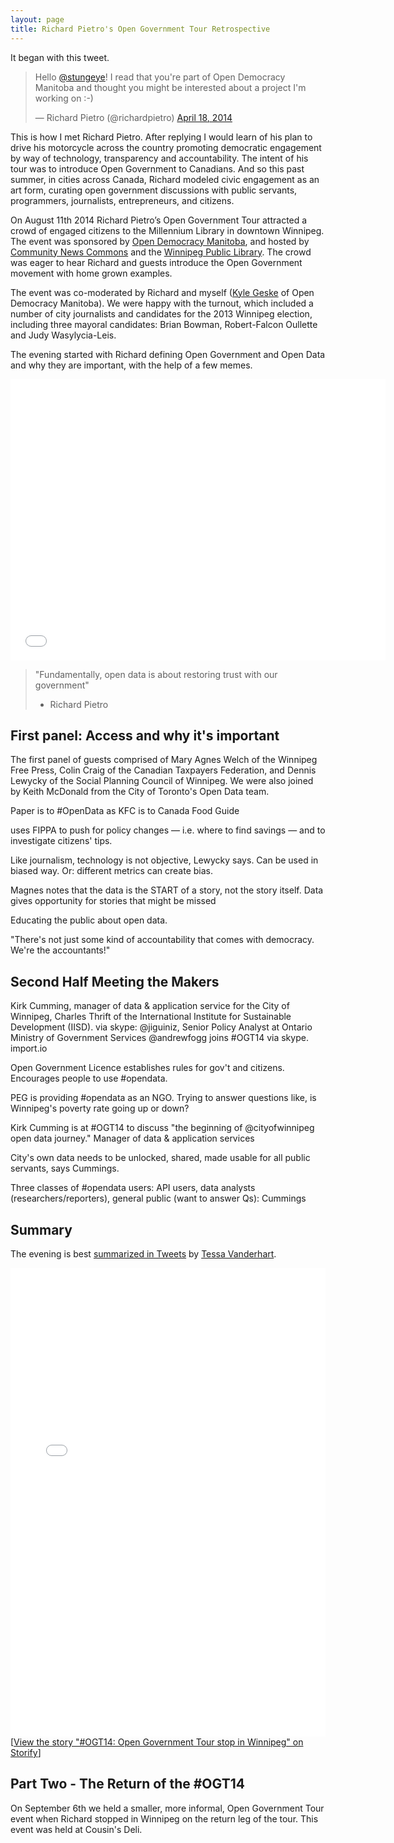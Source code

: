 ```yaml
---
layout: page
title: Richard Pietro's Open Government Tour Retrospective
---
```


It began with this tweet.

<blockquote class="twitter-tweet" lang="en"><p>Hello <a href="https://twitter.com/stungeye">@stungeye</a>! I read that you&#39;re part of Open Democracy Manitoba and thought you might be interested about a project I&#39;m working on :-)</p>&mdash; Richard Pietro (@richardpietro) <a href="https://twitter.com/richardpietro/status/456969530200580096">April 18, 2014</a></blockquote>
<script async src="//platform.twitter.com/widgets.js" charset="utf-8"></script>

This is how I met Richard Pietro. After replying I would learn of his plan to drive his motorcycle across the country promoting democratic engagement by way of technology, transparency and accountability. The intent of his tour was to introduce Open Government to Canadians. And so this past summer, in cities across Canada, Richard modeled civic engagement as an art form, curating open government discussions with public servants, programmers, journalists, entrepreneurs, and citizens.

On August 11th 2014 Richard Pietro’s Open Government Tour attracted a crowd of engaged citizens to the Millennium Library in downtown Winnipeg. The event was sponsored by [Open Democracy Manitoba](http://opendemocracymanitoba.ca), and hosted by [Community News Commons](http://www.communitynewscommons.org/) and the [Winnipeg Public Library](http://wpl.winnipeg.ca/library/). The crowd was eager to hear Richard and guests introduce the Open Government movement with home grown examples.

The event was co-moderated by Richard and myself ([Kyle Geske](http://twitter.com/stungeye) of Open Democracy Manitoba). We were happy with the turnout, which included a number of city journalists and candidates for the 2013 Winnipeg election, including three mayoral candidates: Brian Bowman, Robert-Falcon Oullette and Judy Wasylycia-Leis.

The evening started with Richard defining Open Government and Open Data and why they are important, with the help of a few memes.

<iframe width="600" height="450" src="//www.youtube.com/embed/f9DtEUJwevo" frameborder="0" allowfullscreen></iframe>

> "Fundamentally, open data is about restoring trust with our government"  
> - Richard Pietro

## First panel: Access and why it's important

The first panel of guests comprised of Mary Agnes Welch of the Winnipeg Free Press, Colin Craig of the Canadian Taxpayers Federation, and Dennis Lewycky of the Social Planning Council of Winnipeg. We were also joined by Keith McDonald from the City of Toronto's Open Data team.

Paper is to #OpenData as KFC is to Canada Food Guide

uses FIPPA to push for policy changes — i.e. where to find savings — and to investigate citizens' tips.

Like journalism, technology is not objective, Lewycky says. Can be used in biased way. Or: different metrics can create bias.

Magnes notes that the data is the START of a story, not the story itself. Data gives opportunity for stories that might be missed

Educating the public about open data.

"There's not just some kind of accountability that comes with democracy. We're the accountants!"

## Second Half Meeting the Makers

Kirk Cumming, manager of data & application service for the City of Winnipeg, Charles Thrift of the International Institute for Sustainable Development (IISD). via skype: @jiguiniz, Senior Policy Analyst at Ontario Ministry of Government Services @andrewfogg joins #OGT14 via skype.  import.io

Open Government Licence establishes rules for gov't and citizens. Encourages people to use #opendata.

PEG is providing #opendata as an NGO. Trying to answer questions like, is Winnipeg's poverty rate going up or down?

Kirk Cumming is at #OGT14 to discuss "the beginning of @cityofwinnipeg open data journey." Manager of data & application services

City's own data needs to be unlocked, shared, made usable for all public servants, says Cummings.

Three classes of #opendata users: API users, data analysts (researchers/reporters), general public (want to answer Qs): Cummings

## Summary

The evening is best [summarized in Tweets](https://storify.com/tessavanderhart/ogt14-opengovernment-tour-stop-in-winnipeg) by [Tessa Vanderhart](https://twitter.com/tessavanderhart).

<div class="storify"><iframe src="//storify.com/tessavanderhart/ogt14-opengovernment-tour-stop-in-winnipeg/embed?header=false&border=false&template=slideshow" width="100%" height="750" frameborder="no" allowtransparency="true"></iframe><script src="//storify.com/tessavanderhart/ogt14-opengovernment-tour-stop-in-winnipeg.js?header=false&border=false&template=slideshow"></script><noscript>[<a href="//storify.com/tessavanderhart/ogt14-opengovernment-tour-stop-in-winnipeg" target="_blank">View the story "#OGT14: Open Government Tour stop in Winnipeg" on Storify</a>]</noscript></div>

## Part Two - The Return of the #OGT14

On September 6th we held a smaller, more informal, Open Government Tour event when Richard stopped in Winnipeg on the return leg of the tour. This event was held at Cousin's Deli.

